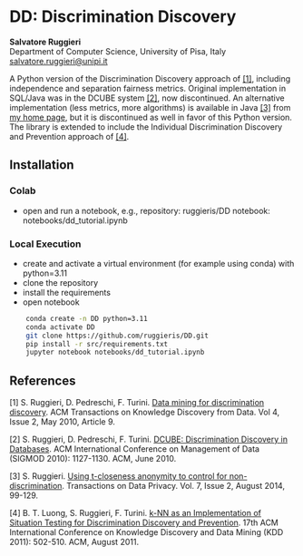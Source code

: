# DD: Discrimination Discovery
**Salvatore Ruggieri**    
Department of Computer Science, University of Pisa, Italy  
salvatore.ruggieri@unipi.it

A Python version of the Discrimination Discovery approach of [[1]](#references), including independence and separation fairness metrics. Original implementation in SQL/Java was in the DCUBE system [[2]](#references), now discontinued. An alternative implementation (less metrics, more algorithms) is available in Java [[3]](#references) from [my home page](http://pages.di.unipi.it/ruggieri/software.html), but it is discontinued as well in favor of this Python version. The library is extended to include the Individual Discrimination Discovery and Prevention approach of [[4]](#references).

## Installation

### Colab

- open and run a notebook, e.g., repository: ruggieris/DD notebook: notebooks/dd_tutorial.ipynb
  
### Local Execution

- create and activate a virtual environment (for example using conda) with python=3.11
- clone the repository
- install the requirements 
- open notebook

```bash
    conda create -n DD python=3.11
    conda activate DD
    git clone https://github.com/ruggieris/DD.git
    pip install -r src/requirements.txt
    jupyter notebook notebooks/dd_tutorial.ipynb
```

## References

[1] S. Ruggieri, D. Pedreschi, F. Turini. [Data mining for discrimination discovery](http://pages.di.unipi.it/ruggieri/Papers/tkdd.pdf). ACM Transactions on Knowledge Discovery from Data. Vol 4, Issue 2, May 2010, Article 9.

[2] S. Ruggieri, D. Pedreschi, F. Turini. [DCUBE: Discrimination Discovery in Databases](http://pages.di.unipi.it/ruggieri/Papers/dcube.pdf). ACM International Conference on Management of Data (SIGMOD 2010): 1127-1130. ACM, June 2010. 

[3] S. Ruggieri. [Using t-closeness anonymity to control for non-discrimination](http://www.tdp.cat/issues11/tdp.a196a14.pdf). Transactions on Data Privacy. Vol. 7, Issue 2, August 2014, 99-129.

[4] B. T. Luong, S. Ruggieri, F. Turini. [k-NN as an Implementation of Situation Testing for Discrimination Discovery and Prevention](http://pages.di.unipi.it/ruggieri/Papers/kdd2011.pdf). 17th ACM International Conference on Knowledge Discovery and Data Mining (KDD 2011): 502-510. ACM, August 2011.
